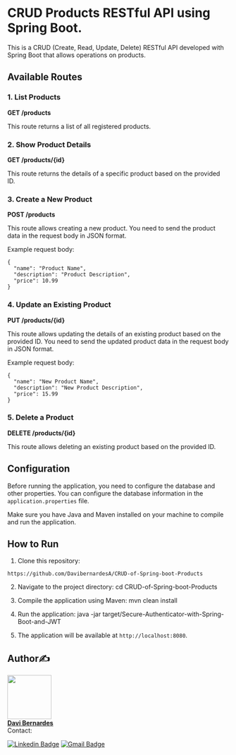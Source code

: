 # CRUD Products RESTful API using Spring Boot.

This is a CRUD (Create, Read, Update, Delete) RESTful API developed with Spring Boot that allows operations on products.

## Available Routes

### 1. List Products

**GET /products**

This route returns a list of all registered products.

### 2. Show Product Details

**GET /products/{id}**

This route returns the details of a specific product based on the provided ID.

### 3. Create a New Product

**POST /products**

This route allows creating a new product. You need to send the product data in the request body in JSON format.

Example request body:

```
{
  "name": "Product Name",
  "description": "Product Description",
  "price": 10.99
}
```

### 4. Update an Existing Product

**PUT /products/{id}**

This route allows updating the details of an existing product based on the provided ID. You need to send the updated product data in the request body in JSON format.

Example request body:
```
{
  "name": "New Product Name",
  "description": "New Product Description",
  "price": 15.99
}
```

### 5. Delete a Product

**DELETE /products/{id}**

This route allows deleting an existing product based on the provided ID.

## Configuration

Before running the application, you need to configure the database and other properties. You can configure the database information in the `application.properties` file.

Make sure you have Java and Maven installed on your machine to compile and run the application.

## How to Run

1. Clone this repository:
```
https://github.com/DavibernardesA/CRUD-of-Spring-boot-Products
```

2. Navigate to the project directory: cd CRUD-of-Spring-boot-Products

3. Compile the application using Maven: mvn clean install

4. Run the application: java -jar target/Secure-Authenticator-with-Spring-Boot-and-JWT

5. The application will be available at `http://localhost:8080`.

 ## Author✍️

<a href=https://github.com/DavibernardesA>
<img src="https://github.com/DavibernardesA/sistema-bancario-backend/assets/133716733/6ba09c22-9eae-4601-980c-81533bd7b4f9" width="100px;" alt=""/>
<br>
<b>Davi Bernardes</b></a>
<br/>
Contact:

[![Linkedin Badge](https://img.shields.io/badge/-Linkedin-blue?style=flat-square&logo=Linkedin&logoColor=white&link=https://www.linkedin.com/in/davi-bernardes-do-nascimento-7b62a4274/)](https://www.linkedin.com/in/davi-bernardes-do-nascimento-7b62a4274/)
[![Gmail Badge](https://img.shields.io/badge/-Gmail-c14438?style=flat-square&logo=Gmail&logoColor=white&link=mailto:davi.10bernardes@gmail.com)](mailto:davi.10bernardes@gmail.com)
